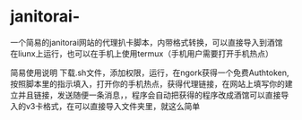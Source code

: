 # janitorai-
一个简易的janitorai网站的代理扒卡脚本，内带格式转换，可以直接导入到酒馆
在liunx上运行，也可以在手机上使用termux（手机用户需要打开手机热点）


简易使用说明
下载.sh文件，添加权限，运行，在ngork获得一个免费Authtoken,按照脚本里的指示填入，打开你的手机热点，获得代理链接，在网站上填写你的建立并且链接，发送随便一条消息，，程序会自动把获得的程序改成酒馆可以直接导入的v3卡格式，在可以直接导入文件夹里，就这么简单
